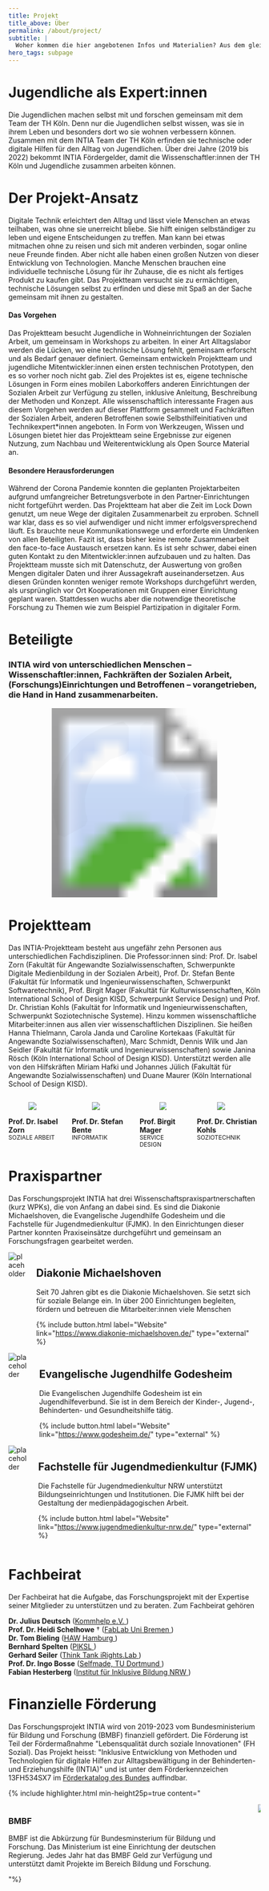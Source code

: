 ```yaml
---
title: Projekt
title_above: Über
permalink: /about/project/
subtitle: |
  Woher kommen die hier angebotenen Infos und Materialien? Aus dem gleichnamigen Forschungsprojekt an der TH Köln. Forschende und benachteiligte Jugendliche erforschen darin gemeinsam, wie Technik den Alltag verbessern kann.
hero_tags: subpage
---
```


# Jugendliche als Expert:innen

Die Jugendlichen machen selbst mit und forschen gemeinsam mit dem Team der TH Köln. Denn nur die Jugendlichen selbst wissen, was sie in ihrem Leben und besonders dort wo sie wohnen verbessern können. Zusammen mit dem INTIA Team der TH Köln erfinden sie technische oder digitale Hilfen für den Alltag von Jugendlichen. Über drei Jahre (2019 bis 2022) bekommt INTIA Fördergelder, damit die Wissenschaftler:innen der TH Köln und Jugendliche zusammen arbeiten können.

# Der Projekt-Ansatz

Digitale Technik erleichtert den Alltag und lässt viele Menschen an etwas teilhaben, was ohne sie unerreicht bliebe. Sie hilft einigen selbständiger zu leben und eigene Entscheidungen zu treffen. Man kann bei etwas mitmachen ohne zu reisen und sich mit anderen verbinden, sogar online neue Freunde finden. Aber nicht alle haben einen großen Nutzen von dieser Entwicklung von Technologien. Manche Menschen brauchen eine individuelle technische Lösung für ihr Zuhause, die es nicht als fertiges Produkt zu kaufen gibt. Das Projektteam versucht sie zu ermächtigen, technische Lösungen selbst zu erfinden und diese mit Spaß an der Sache gemeinsam mit ihnen zu gestalten.

#### Das Vorgehen

Das Projektteam besucht Jugendliche in Wohneinrichtungen der Sozialen Arbeit, um gemeinsam in Workshops zu arbeiten. In einer Art Alltagslabor werden die Lücken, wo eine technische Lösung fehlt, gemeinsam erforscht und als Bedarf genauer definiert. Gemeinsam entwickeln Projektteam und jugendliche Mitentwickler:innen einen ersten technischen Prototypen, den es so vorher noch nicht gab. Ziel des Projektes ist es, eigene technische Lösungen in Form eines mobilen Laborkoffers anderen Einrichtungen der Sozialen Arbeit zur Verfügung zu stellen, inklusive Anleitung, Beschreibung der Methoden und Konzept. Alle wissenschaftlich interessante Fragen aus diesem Vorgehen werden auf dieser Plattform gesammelt und Fachkräften der Sozialen Arbeit, anderen Betroffenen sowie Selbsthilfeinitiativen und Technikexpert\*innen angeboten. In Form von Werkzeugen, Wissen und Lösungen bietet hier das Projektteam seine Ergebnisse zur eigenen Nutzung, zum Nachbau und Weiterentwicklung als Open Source Material an.

#### Besondere Herausforderungen

Während der Corona Pandemie konnten die geplanten Projektarbeiten aufgrund umfangreicher Betretungsverbote in den Partner-Einrichtungen nicht fortgeführt werden. Das Projektteam hat aber die Zeit im Lock Down genutzt, um neue Wege der digitalen Zusammenarbeit zu erproben. Schnell war klar, dass es so viel aufwendiger und nicht immer erfolgsversprechend läuft. Es brauchte neue Kommunikationswege und erforderte ein Umdenken von allen Beteiligten. Fazit ist, dass bisher keine remote Zusammenarbeit den face-to-face Austausch ersetzen kann. Es ist sehr schwer, dabei einen guten Kontakt zu den Mitentwickler:innen aufzubauen und zu halten. Das Projektteam musste sich mit Datenschutz, der Auswertung von großen Mengen digitaler Daten und ihrer Aussagekraft auseinandersetzen. Aus diesen Gründen konnten weniger remote Workshops durchgeführt werden, als ursprünglich vor Ort Kooperationen mit Gruppen einer Einrichtung geplant waren. Stattdessen wuchs aber die notwendige theoretische Forschung zu Themen wie zum Beispiel Partizipation in digitaler Form.

# Beteiligte

### INTIA wird von unterschiedlichen Menschen – Wissenschaftler:innen, Fachkräften der Sozialen Arbeit, (Forschungs)Einrichtungen und Betroffenen – vorangetrieben, die Hand in Hand zusammenarbeiten.

<!-- <img src="/assets/img/about/netzwerkgrafik.png" alt="placeholder" class="content_image" > -->

<svg style="width: 75%; text-align: center; margin-left: auto; margin-right: auto; display: block;" version="1.1" xmlns="http://www.w3.org/2000/svg"  viewBox="0 0 2500 2500">
  <image width="2500" height="2500" href="/assets/img/about/netzwerkgrafik.png"></image>

  <defs>
    <style>
      polygon:hover {
	    cursor:pointer;
	  }
      polygon {
        opacity: 0.01;
      }
    </style>
  </defs>

  <a xlink:href="#fjmk">
   <polygon points="1325,233,1326,234,1323,554,1365,611,1517,654,1641,729,1713,723,1921,482,1920,405,1714,273,1548,210,1398,179,1325,235" />
  </a>
  <a xlink:href="#godesheim">
   <polygon points="1959,498,1960,499,1740,752,1735,812,1818,923,1877,1059,1951,1091,2251,1042,2301,971,2200,724,2041,509,1962,499,1956,502" />
  </a>
  <a xlink:href="#michaelshoven">
   <polygon points="1903,1185,1904,1186,1899,1349,1869,1483,1893,1547,2160,1702,2259,1675,2328,1425,2333,1128,2259,1079,1946,1131,1905,1186" />
  </a>
  <a xlink:href="#bmbf">
   <polygon points="1771,1641,1766,1649,1627,1757,1523,1814,1488,1881,1588,2189,1688,2213,1927,2080,2112,1893,2087,1800,1833,1636,1768,1643" />
  </a>
  <a xlink:href="#fachbeirat">
   <polygon points="1171,236,1174,253,1175,559,1129,612,931,679,742,837,638,1015,593,1202,603,1365,632,1480,601,1553,325,1705,244,1677,169,1385,173,1133,198,975,316,696,416,551,527,442,637,357,802,267,1028,191,1103,177,1174,247" />
  </a>
  <a xlink:href="#fachbeirat">
   <polygon points="1171,236,1174,253,1175,559,1129,612,931,679,742,837,638,1015,593,1202,603,1365,632,1480,601,1553,325,1705,244,1677,169,1385,173,1133,198,975,316,696,416,551,527,442,637,357,802,267,1028,191,1103,177,1174,247" />
  </a>
  <a xlink:href="#intia">
    <circle cx="1249" cy="1235" r="488" opacity="0" />
  </a>
</svg>

<a id="intia" class="anchor"></a>

<div class="highlighter">

# Projektteam

Das INTIA-Projektteam besteht aus ungefähr zehn Personen aus unterschiedlichen Fachdisziplinen. Die Professor:innen sind: Prof. Dr. lsabel Zorn (Fakultät für Angewandte Sozialwissenschaften, Schwerpunkte Digitale Medienbildung in der Sozialen Arbeit), Prof. Dr. Stefan Bente (Fakultät für lnformatik und lngenieurwissenschaften, Schwerpunkt Softwaretechnik), Prof. Birgit Mager (Fakultät für Kulturwissenschaften, Köln lnternational School of Design KISD, Schwerpunkt Service Design) und Prof. Dr. Christian Kohls (Fakultät for lnformatik und lngenieurwissenschaften, Schwerpunkt Soziotechnische Systeme). Hinzu kommen wissenschaftliche Mitarbeiter:innen aus allen vier wissenschaftlichen Disziplinen. Sie heißen Hanna Thielmann, Carola Janda und Caroline Kortekaas (Fakultät für Angewandte Sozialwissenschaften), Marc Schmidt, Dennis Wilk und Jan Seidler (Fakultät für lnformatik und lngenieurwissenschaften) sowie Janina Rösch (Köln lnternational School of Design KISD). Unterstützt werden alle von den Hilfskräften Miriam Hafki und Johannes Jülich (Fakultät für Angewandte Sozialwissenschaften) und Duane Maurer (Köln lnternational School of Design KISD).

<div class='columns'>
<div class='column is-one-quarter has-text-centered'>
  <figure class='image'>
    <img class='with-zone is-rounded' src='/assets/img/about/team/IZ.jpg'>
  </figure>
      <strong>Prof. Dr. Isabel Zorn</strong>
      <br>
      <small>SOZIALE ARBEIT</small>
</div>
<div class='column is-one-quarter has-text-centered'>
  <figure class='image'>
    <img class='with-zone is-rounded' src='/assets/img/about/team/SB.jpg'>
  </figure>
      <strong>Prof. Dr. Stefan Bente</strong>
      <br>
      <small>INFORMATIK</small>
</div>
<div class='column is-one-quarter has-text-centered'>
  <figure class='image'>
    <img class='with-zone is-rounded' src='/assets/img/about/team/BM.jpg'>
  </figure>
      <strong>Prof. Birgit Mager</strong>
      <br>
      <small>SERVICE DESIGN</small>
</div>
<div class='column is-one-quarter has-text-centered'>
  <figure class='image'>
    <img class='with-zone is-rounded' src='/assets/img/about/team/CK.jpg'>
  </figure>
      <strong>Prof. Dr. Christian Kohls</strong>
      <br>
      <small>SOZIOTECHNIK</small>
</div>
</div>

</div>

<div class="highlighter">

# Praxispartner

Das Forschungsprojekt INTIA hat drei Wissenschaftspraxispartnerschaften (kurz WPKs), die von Anfang an dabei sind. Es sind die Diakonie Michaelshoven, die Evangelische Jugendhilfe Godesheim und die Fachstelle für Jugendmedienkultur (FJMK). In den Einrichtungen dieser Partner konnten Praxiseinsätze durchgeführt und gemeinsam an Forschungsfragen gearbeitet werden.

<div class="columns">       
  <div class="column is-4 is-round is-centered">
    <img src="/assets/img/logos/diakonie_michaelshoven.png" alt="placeholder" class="">
  </div>
<div class="column">

<a id="michaelshoven" class="anchor"></a>

## Diakonie Michaelshoven

Seit 70 Jahren gibt es die Diakonie Michaelshoven. Sie setzt sich für soziale Belange ein. In über 200 Einrichtungen begleiten, fördern und betreuen die Mitarbeiter:innen viele Menschen

{% include button.html label="Website" link="https://www.diakonie-michaelshoven.de/" type="external" %}

  <div class="clear"></div>                          
  </div>
  </div>

  <div class="columns">       
  <div class="column is-4 is-round is-centered">
    <img src="/assets/img/logos/ev_jugendhilfe_godesheim.png" alt="placeholder" class="">
  </div>
<div class="column">

<a id="godesheim" class="anchor"></a>

## Evangelische Jugendhilfe Godesheim

Die Evangelischen Jugendhilfe Godesheim ist ein Jugendhilfeverbund. Sie ist in dem Bereich der Kinder-, Jugend-, Behinderten- und Gesundheitshilfe tätig.

{% include button.html label="Website" link="https://www.godesheim.de/" type="external" %}

  <div class="clear"></div>                          
  </div>
  </div>

  <div class="columns">       
  <div class="column is-4 is-round is-centered">
    <img src="/assets/img/logos/fjmk.png" alt="placeholder" class="">
  </div>
<div class="column">

<a id="fjmk" class="anchor"></a>

## Fachstelle für Jugendmedienkultur (FJMK)

Die Fachstelle für Jugendmedienkultur NRW unterstützt Bildungseinrichtungen und Institutionen. Die FJMK hilft bei der Gestaltung der medienpädagogischen Arbeit.

{% include button.html label="Website" link="https://www.jugendmedienkultur-nrw.de/" type="external" %}

  <div class="clear"></div>                          
  </div>
  </div>

</div>

<a id="fachbeirat" class="anchor"></a>

<div class="highlighter">

# Fachbeirat

Der Fachbeirat hat die Aufgabe, das Forschungsprojekt mit der Expertise seiner Mitglieder zu unterstützen und zu beraten. Zum Fachbeirat gehören

<strong>Dr. Julius Deutsch</strong> (<a href="https://www.kommhelp.de/" class="normal">Kommhelp e.V.<span class="icon is-small">
<i class="fas icon-external fa-xs"></i>
</span></a>)<br>
<strong>Prof. Dr. Heidi Schelhowe</strong> † (<a href="https://www.uni-bremen.de/kooperationen/uni-schule/schuelerinnen-und-schueler/mathematik-und-informatik-trifft-schule-mit-schule/fablab" class="normal">FabLab Uni Bremen<span class="icon is-small">
<i class="fas icon-external fa-xs"></i>
</span></a>)<br>
<strong>Dr. Tom Bieling</strong> (<a href="https://www.haw-hamburg.de/" class="normal">HAW Hamburg<span class="icon is-small">
<i class="fas icon-external fa-xs"></i>
</span></a>)<br>
<strong>Bernhard Spelten</strong> (<a href="https://piksl.net/ed/" class="normal">PIKSL<span class="icon is-small">
<i class="fas icon-external fa-xs"></i>
</span></a>)<br>
<strong>Gerhard Seiler</strong> (<a href="https://www.irights-lab.de/" class="normal">Think Tank iRights.Lab<span class="icon is-small">
<i class="fas icon-external fa-xs"></i>
</span></a>)<br>
<strong>Prof. Dr. Ingo Bosse</strong> (<a href="https://kme.reha.tu-dortmund.de/forschung/projekte/abgeschlossene-projekte/selfmade/" class="normal">Selfmade, TU Dortmund<span class="icon is-small">
<i class="fas icon-external fa-xs"></i>
</span></a>)<br>
<strong>Fabian Hesterberg</strong> (<a href="https://nrw.inklusive-bildung.org/" class="normal">Institut für Inklusive Bildung NRW<span class="icon is-small">
<i class="fas icon-external fa-xs"></i>
</span></a>)<br>

</div>

# Finanzielle Förderung

Das Forschungsprojekt INTIA wird von 2019-2023 vom Bundesministerium für Bildung und Forschung (BMBF) finanziell gefördert. Die Förderung ist Teil der Fördermaßnahme "Lebensqualität durch soziale Innovationen" (FH Sozial). Das Projekt heisst: "Inklusive Entwicklung von Methoden und Technologien für digitale Hilfen zur Alltagsbewältigung in der Behinderten- und Erziehungshilfe (INTIA)" und ist unter dem Förderkennzeichen 13FH534SX7 im [Förderkatalog des Bundes](https://foerderportal.bund.de/foekat/jsp/StartAction.do?actionMode=list) auffindbar.

<a id="bmbf" class="anchor"></a>

{% include highlighter.html min-height25p=true content="

<div class='columns'>
<div class='column'>

### BMBF

BMBF ist die Abkürzung für Bundesminsterium für Bildung und Forschung. Das Ministerium ist eine Einrichtung der deutschen Regierung. Jedes Jahr hat das BMBF Geld zur Verfügung und unterstützt damit Projekte im Bereich Bildung und Forschung.

</div>
<div class='column'>
  <img class='with-zone' src='/assets/img/logos/BMBF_logo.jpg' style='padding-right: 0rem;'>
</div>
</div>
"%}
